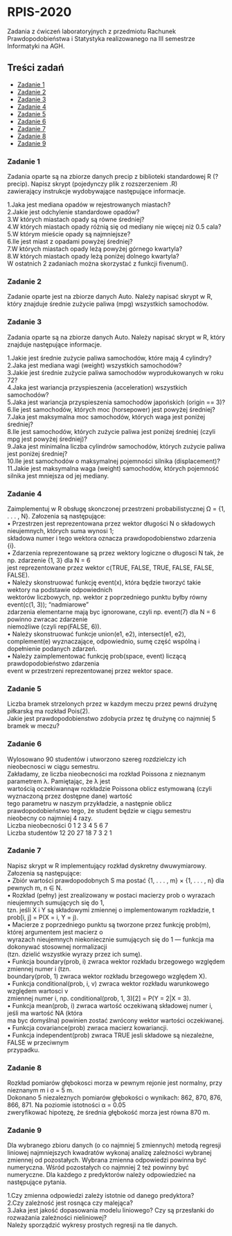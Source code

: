 # RPIS-2020
Zadania z ćwiczeń laboratoryjnych z przedmiotu Rachunek Prawdopodobieństwa i Statystyka realizowanego na III semestrze Informatyki na AGH.

## Treści zadań
 * [Zadanie 1](#zadanie-1)
 * [Zadanie 2](#zadanie-2)
 * [Zadanie 3](#zadanie-3)
 * [Zadanie 4](#zadanie-4)
 * [Zadanie 5](#zadanie-5)
 * [Zadanie 6](#zadanie-6)
 * [Zadanie 7](#zadanie-7)
 * [Zadanie 8](#zadanie-8)
 * [Zadanie 9](#zadanie-9)
 
 ### Zadanie 1
Zadania oparte są na zbiorze danych precip z biblioteki standardowej R (?precip). Napisz skrypt (pojedynczy plik z rozszerzeniem .R)\
zawierający instrukcje wydobywające następujące informacje.

1.Jaka jest mediana opadów w rejestrowanych miastach?\
2.Jakie jest odchylenie standardowe opadów?\
3.W których miastach opady są równe średniej?\
4.W których miastach opady różnią się od mediany nie więcej niż 0.5 cala?\
5.W którym mieście opady są najmniejsze?\
6.Ile jest miast z opadami powyżej średniej?\
7.W których miastach opady leżą powyżej górnego kwartyla?\
8.W których miastach opady leżą poniżej dolnego kwartyla?\
W ostatnich 2 zadaniach można skorzystać z funkcji fivenum().

### Zadanie 2
Zadanie oparte jest na zbiorze danych Auto. Należy napisać skrypt w R, który znajduje średnie zużycie paliwa (mpg) wszystkich samochodów.

### Zadanie 3
Zadania oparte są na zbiorze danych Auto. Należy napisać skrypt w R, który znajduje następujące informacje.

1.Jakie jest średnie zużycie paliwa samochodów, które mają 4 cylindry?\
2.Jaka jest mediana wagi (weight) wszystkich samochodów?\
3.Jakie jest średnie zużycie paliwa samochodów wyprodukowanych w roku 72?\
4.Jaka jest wariancja przyspieszenia (acceleration) wszystkich samochodów?\
5.Jaka jest wariancja przyspieszenia samochodów japońskich (origin == 3)?\
6.Ile jest samochodów, których moc (horsepower) jest powyżej średniej?\
7.Jaka jest maksymalna moc samochodów, których waga jest poniżej średniej?\
8.Ile jest samochodów, których zużycie paliwa jest poniżej średniej (czyli mpg jest powyżej średniej)?\
9.Jaka jest minimalna liczba cylindrów samochodów, których zużycie paliwa jest poniżej średniej?\
10.Ile jest samochodów o maksymalnej pojemności silnika (displacement)?\
11.Jakie jest maksymalna waga (weight) samochodów, których pojemność silnika jest mniejsza od jej mediany.

### Zadanie 4
Zaimplementuj w R obsługę skonczonej przestrzeni probabilistycznej Ω = {1, . . . , N}. Załozenia są następujące:\
 • Przestrzen jest reprezentowana przez wektor długości N o składowych nieujemnych, których suma wynosi 1;\
   składowa numer i tego wektora oznacza prawdopodobienstwo zdarzenia {i}.\
 • Zdarzenia reprezentowane są przez wektory logiczne o długosci N tak, że np. zdarzenie {1, 3} dla N = 6\
   jest reprezentowane przez wektor c(TRUE, FALSE, TRUE, FALSE, FALSE, FALSE).\
 • Należy skonstruować funkcję event(x), która będzie tworzyć takie wektory na podstawie odpowiednich\
   wektorów liczbowych, np. wektor z poprzedniego punktu byłby równy event(c(1, 3)); “nadmiarowe”\
   zdarzenia elementarne mają byc ignorowane, czyli np. event(7) dla N = 6 powinno zwracac zdarzenie\
   niemożliwe (czyli rep(FALSE, 6)).\
 • Należy skonstruować funkcje union(e1, e2), intersect(e1, e2), complement(e) wyznaczające, odpowiednio, sumę część wspólną i dopełnienie podanych zdarzeń.\
 • Należy zaimplementować funkcję prob(space, event) liczącą prawdopodobieństwo zdarzenia\
   event w przestrzeni reprezentowanej przez wektor space.
  
 ### Zadanie 5
Liczba bramek strzelonych przez w kazdym meczu przez pewnś drużynę piłkarską ma rozkład Pois(2).\
Jakie jest prawdopodobienstwo zdobycia przez tę drużynę co najmniej 5 bramek w meczu?

### Zadanie 6
Wylosowano 90 studentów i utworzono szereg rozdzielczy ich nieobecnosci w ciągu semestru.\
Zakładamy, ze liczba nieobecności ma rozkład Poissona z nieznanym parametrem  λ. Pamiętając, że λ jest\
wartością oczekiwannąw rozkładzie Poissona oblicz estymowaną (czyli wyznaczoną przez dostępne dane) wartość\
tego parametru w naszym przykładzie, a następnie oblicz prawdopodobieństwo tego, że student będzie w ciągu semestru\
nieobecny co najmniej 4 razy.\
Liczba nieobecności 0 1 2 3 4 5 6 7\
Liczba studentów 12 20 27 18 7 3 2 1

### Zadanie 7
Napisz skrypt w R implementujący rozkład dyskretny dwuwymiarowy. Załozenia są następujące: \
• Zbiór wartości prawdopodobnych S ma postać {1, . . . , m} × {1, . . . , n} dla pewnych m, n ∈ N.\
• Rozkład (pełny) jest zrealizowany w postaci macierzy prob o wyrazach nieujemnych sumujących się do 1,\
  tzn. jeśli X i Y są składowymi zmiennej o implementowanym rozkładzie, t prob[i, j] = P(X = i, Y = j).\
• Macierze z poprzedniego punktu są tworzone przez funkcję prob(m), której argumentem jest macierz o\
  wyrazach nieujemnych niekoniecznie sumujących się do 1 — funkcja ma dokonywać stosownej normalizacji\
  (tzn. dzielić wszystkie wyrazy przez ich sumę).\
• Funkcja boundary(prob, i) zwraca wektor rozkładu brzegowego względem zmiennej numer i (tzn.\
  boundary(prob, 1) zwraca wektor rozkładu brzegowego względem X).\
• Funkcja conditional(prob, i, v) zwraca wektor rozkładu warunkowego względem wartosci v\
  zmiennej numer i, np. conditional(prob, 1, 3)[2] = P(Y = 2|X = 3).\
• Funkcja mean(prob, i) zwraca wartość oczekiwaną składowej numer i, jeśli ma wartość NA (która\
  ma byc domyślna) powinien zostać zwrócony wektor wartości oczekiwanej.\
• Funkcja covariance(prob) zwraca macierz kowariancji.\
• Funkcja independent(prob) zwraca TRUE jesli składowe są niezależne, FALSE w przeciwnym\
  przypadku.
  
### Zadanie 8
Rozkład pomiarów głębokosci morza w pewnym rejonie jest normalny, przy nieznanym m i σ = 5 m.\
Dokonano 5 niezaleznych pomiarów głębokości o wynikach: 862, 870, 876, 866, 871. Na poziomie istotności α = 0.05\
zweryfikować hipotezę, że średnia głębokość morza jest równa 870 m.

### Zadanie 9
Dla wybranego zbioru danych (o co najmniej 5 zmiennych) metodą regresji liniowej najmniejszych kwadratów wykonaj analizę zależności wybranej zmiennej od pozostałych. Wybrana zmienna odpowiedzi powinna być numeryczna. Wśród pozostałych co najmniej 2 też powinny być numeryczne. Dla każdego z predyktorów należy odpowiedzieć na następujące pytania.

1.Czy zmienna odpowiedzi zależy istotnie od danego predyktora?\
2.Czy zależność jest rosnąca czy malejąca?\
3.Jaka jest jakość dopasowania modelu liniowego? Czy są przesłanki do rozważania zależności nieliniowej?\
Należy sporządzić wykresy prostych regresji na tle danych. 



